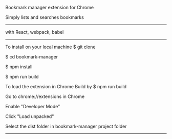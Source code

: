 Bookmark manager extension for Chrome

Simply lists and searches bookmarks

---

with React, webpack, babel

---

To install on your local machine
$ git clone

$ cd bookmark-manager

$ npm install

$ npm run build

To load the extension in Chrome
Build by $ npm run build

Go to chrome://extensions in Chrome

Enable "Developer Mode"

Click "Load unpacked"

Select the dist folder in bookmark-manager project folder

---
